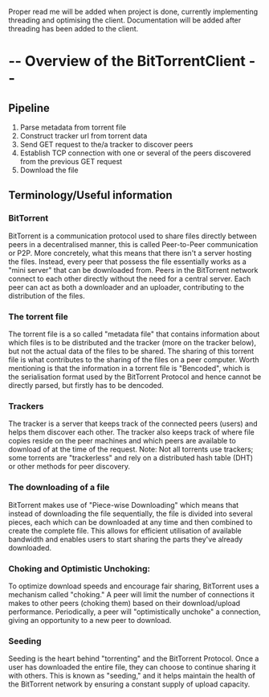 Proper read me will be added when project is done, currently implementing threading and optimising the client. Documentation will be added after threading has been added to the client.

# -- Overview of the BitTorrentClient --

## Pipeline

1. Parse metadata from torrent file
2. Construct tracker url from torrent data
3. Send GET request to the/a tracker to discover peers
4. Establish TCP connection with one or several of the peers discovered from the previous GET request
5. Download the file

## Terminology/Useful information

### BitTorrent
BitTorrent is a communication protocol used to share files directly between peers in a decentralised manner, this is called Peer-to-Peer communication or P2P. More concretely, what this means that there isn't a server hosting the files. Instead, every peer that possess the file essentially works as a "mini server" that can be downloaded from. Peers in the BitTorrent network connect to each other directly without the need for a central server. Each peer can act as both a downloader and an uploader, contributing to the distribution of the files.

### The torrent file
The torrent file is a so called "metadata file" that contains information about which files is to be distributed and the tracker (more on the tracker below), but not the actual data of the files to be shared. The sharing of this torrent file is what contributes to the sharing of the files on a peer computer.
Worth mentioning is that the information in a torrent file is "Bencoded", which is the serialisation format used by the BitTorrent Protocol and hence cannot be directly parsed, but firstly has to be dencoded. 

### Trackers
The tracker is a server that keeps track of the connected peers (users) and helps them discover each other. The tracker also keeps track of where file copies reside on the peer machines and which peers are available to download of at the time of the request. Note: Not all torrents use trackers; some torrents are "trackerless" and rely on a distributed hash table (DHT) or other methods for peer discovery. 

### The downloading of a file
BitTorrent makes use of "Piece-wise Downloading" which means that instead of downloading the file sequentially, the file is divided into several pieces, each which can be downloaded at any time and then combined to create the complete file. This allows for efficient utilisation of available bandwidth and enables users to start sharing the parts they've already downloaded.

### Choking and Optimistic Unchoking:
To optimize download speeds and encourage fair sharing, BitTorrent uses a mechanism called "choking." A peer will limit the number of connections it makes to other peers (choking them) based on their download/upload performance. Periodically, a peer will "optimistically unchoke" a connection, giving an opportunity to a new peer to download.

### Seeding
Seeding is the heart behind "torrenting" and the BitTorrent Protocol. Once a user has downloaded the entire file, they can choose to continue sharing it with others. This is known as "seeding," and it helps maintain the health of the BitTorrent network by ensuring a constant supply of upload capacity.
